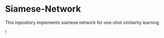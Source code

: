 # Siamese-Network
This repository implements siamese network for one-shot similarity learning

! [](https://www.researchgate.net/publication/328376369/figure/fig2/AS:683270429741059@1539915773531/Siamese-network-for-embedding-the-feature-maps-into-a-constant-vector.png)

